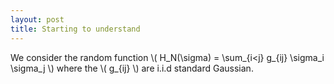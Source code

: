 ```yaml
---
layout: post
title: Starting to understand  
---
```



We consider the random function \\( H_N(\sigma) = \sum_{i<j} g_{ij} \sigma_i \sigma_j \\) where the \\( g_{ij} \\) are i.i.d standard Gaussian.
